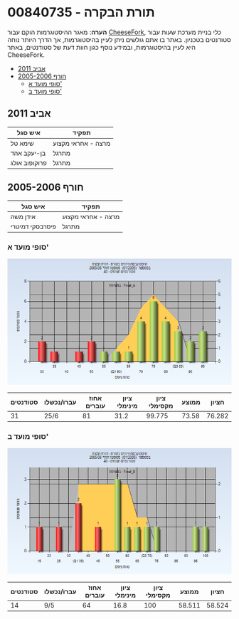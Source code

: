 # 00840735 - תורת הבקרה

**הערה**: מאגר ההיסטוגרמות הוקם עבור [CheeseFork](https://cheesefork.cf/), כלי בניית מערכת שעות עבור סטודנטים בטכניון. באתר בו אתם גולשים ניתן לעיין בהיסטוגרמות, אך הדרך היותר נוחה היא לעיין בהיסטוגרמות, ובמידע נוסף כגון חוות דעת של סטודנטים, באתר CheeseFork.

* [אביב 2011](#201002)
* [חורף 2005-2006](#200501)
  * [סופי מועד א'](#200501-Final_A)
  * [סופי מועד ב'](#200501-Final_B)

<h2 id="201002">אביב 2011</h2>

| איש סגל | תפקיד |
| ---- | ---- |
| שימא טל | מרצה - אחראי מקצוע |
| בן-יעקב אהד | מתרגל |
| פרוקופוב אולג | מתרגל |

<h2 id="200501">חורף 2005-2006</h2>

| איש סגל | תפקיד |
| ---- | ---- |
| אידן משה | מרצה - אחראי מקצוע |
| פיסרבסקי דמיטרי | מתרגל |

<h3 id="200501-Final_A">סופי מועד א'</h3>

![200501 Final_A](200501/Final_A.png)

| סטודנטים | עברו/נכשלו | אחוז עוברים | ציון מינימלי | ציון מקסימלי | ממוצע | חציון |
| ---- | ---- | ---- | ---- | ---- | ---- | ---- |
| 31 | 25/6 | 81 | 31.2 | 99.775 | 73.58 | 76.282 |

<h3 id="200501-Final_B">סופי מועד ב'</h3>

![200501 Final_B](200501/Final_B.png)

| סטודנטים | עברו/נכשלו | אחוז עוברים | ציון מינימלי | ציון מקסימלי | ממוצע | חציון |
| ---- | ---- | ---- | ---- | ---- | ---- | ---- |
| 14 | 9/5 | 64 | 16.8 | 100 | 58.511 | 58.524 |

